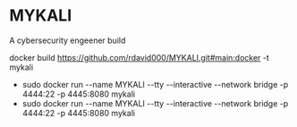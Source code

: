 # MYKALI
A cybersecurity engeener build

docker build https://github.com/rdavid000/MYKALI.git#main:docker -t mykali
- sudo docker run --name MYKALI --tty --interactive --network bridge -p 4444:22 -p 4445:8080 mykali
- sudo docker run --name MYKALI --tty --interactive --network bridge -p 4444:22 -p 4445:8080 mykali
